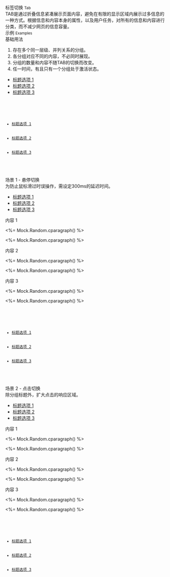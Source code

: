 <div class="mb40">
    <div class="fontsize-20">标签切换 <small>Tab</small></div>
    <div class="color-999 mt4">TAB是通过折叠信息紧凑展示页面内容，避免在有限的显示区域内展示过多信息的一种方式。根据信息和内容本身的属性，以及用户任务，对所有的信息和内容进行分类，而不减少网页的信息容量。</div>
</div>

<div class="fontsize-16 mb10">示例 <small>Examples</small></div>

<div class="example">
    <div class="content">
        <div class="content-header">
            <div>基础用法</div>
            <ol>
                <li>存在多个同一层级、并列关系的分组。</li>
                <li>各分组对应不同的内容，不必同时展现。</li>
                <li>分组的数量和内容不随TAB的切换而改变。</li>
                <li>任一时间，有且只有一个分组处于激活状态。 </li>
            </ol>
        </div>
        <div class="content-body">
            <ul class="mm-tabs clearfix" style="margin-bottom: -1px;">
                <li class="active"><a href="javascript:;">标题选项 1</a></li>
                <li><a href="javascript:;">标题选项 2</a></li>
                <li><a href="javascript:;">标题选项 3</a></li>
            </ul>
        </div>
    </div>
    <pre><code>
    	<ul class="mm-tabs clearfix" style="margin-bottom: -1px;">
            <li class="active"><a href="javascript:;">标题选项 1</a></li>
            <li><a href="javascript:;">标题选项 2</a></li>
            <li><a href="javascript:;">标题选项 3</a></li>
        </ul>
    </code></pre>
</div>

<div class="example">
    <div class="content">
        <div class="content-header">
            <div>场景 1 - 悬停切换</div>
            <div class="color-999 mt6">为防止鼠标滑过时误操作，需设定300ms的延迟时间。 </div>
        </div>
        <div class="content-body">
            <ul class="mm-tabs clearfix mb20" style="" data-event="mouseenter" data-delay="300" data-content="#case1-content">
                <li class="active"><a href="javascript:;">标题选项 1</a></li>
                <li><a href="javascript:;">标题选项 2</a></li>
                <li><a href="javascript:;">标题选项 3</a></li>
            </ul>
            <div id="case1-content">
                <div>
                    <p class="flat-text small">内容 1</p>
                    <p class="flat-text full-width mt10"><%= Mock.Random.cparagraph() %></p>
                    <p class="flat-text full-width mt10"><%= Mock.Random.cparagraph() %></p>
                </div>
                <div class="hide">
                    <p class="flat-text small">内容 2</p>
                    <p class="flat-text full-width mt10"><%= Mock.Random.cparagraph() %></p>
                    <p class="flat-text full-width mt10"><%= Mock.Random.cparagraph() %></p>
                </div>
                <div class="hide">
                    <p class="flat-text small">内容 3</p>
                    <p class="flat-text full-width mt10"><%= Mock.Random.cparagraph() %></p>
                    <p class="flat-text full-width mt10"><%= Mock.Random.cparagraph() %></p>
                </div>
            </div>
        </div>
    </div>
    <pre><code>
        <ul class="mm-tabs clearfix" style="margin-bottom: -1px;">
            <li class="active"><a href="javascript:;">标题选项 1</a></li>
            <li><a href="javascript:;">标题选项 2</a></li>
            <li><a href="javascript:;">标题选项 3</a></li>
        </ul>
    </code></pre>
</div>

<div class="example">
    <div class="content">
        <div class="content-header">
            <div>场景 2 - 点击切换</div>
            <div class="color-999 mt6">除分组标题外，扩大点击的响应区域。 </div>
        </div>
        <div class="content-body">
            <ul class="mm-tabs clearfix mb20" style="" data-content="#case2-content">
                <li class="active"><a href="javascript:;">标题选项 1</a></li>
                <li><a href="javascript:;">标题选项 2</a></li>
                <li><a href="javascript:;">标题选项 3</a></li>
            </ul>
            <div id="case2-content">
                <div>
                    <p class="flat-text small">内容 1</p>
                    <p class="flat-text full-width mt10"><%= Mock.Random.cparagraph() %></p>
                    <p class="flat-text full-width mt10"><%= Mock.Random.cparagraph() %></p>
                </div>
                <div class="hide">
                    <p class="flat-text small">内容 2</p>
                    <p class="flat-text full-width mt10"><%= Mock.Random.cparagraph() %></p>
                    <p class="flat-text full-width mt10"><%= Mock.Random.cparagraph() %></p>
                </div>
                <div class="hide">
                    <p class="flat-text small">内容 3</p>
                    <p class="flat-text full-width mt10"><%= Mock.Random.cparagraph() %></p>
                    <p class="flat-text full-width mt10"><%= Mock.Random.cparagraph() %></p>
                </div>
            </div>
        </div>
    </div>
    <pre><code>
        <ul class="mm-tabs clearfix" style="margin-bottom: -1px;">
            <li class="active"><a href="javascript:;">标题选项 1</a></li>
            <li><a href="javascript:;">标题选项 2</a></li>
            <li><a href="javascript:;">标题选项 3</a></li>
        </ul>
    </code></pre>
</div>

<script type="text/javascript">
    require(['jquery', 'underscore'], function($, _) {
        _.each($('ul.mm-tabs'), function(item, index){
            item = $(item)
            var type = item.attr('data-event') || 'click'
            var delay = item.attr('data-delay') || 0
            item.on(type, 'li', function(event) {
                setTimeout(function() {
                    var contents = $(event.delegateTarget).attr('data-content')
                    if (contents) {
                        $(contents).children().hide()
                            .eq(
                                $(event.currentTarget).index()
                            ).removeClass('hide').show()
                    }
                    $(event.currentTarget).addClass('active')
                        .siblings().removeClass('active')
                }, delay)
            })
        })
    })
</script>